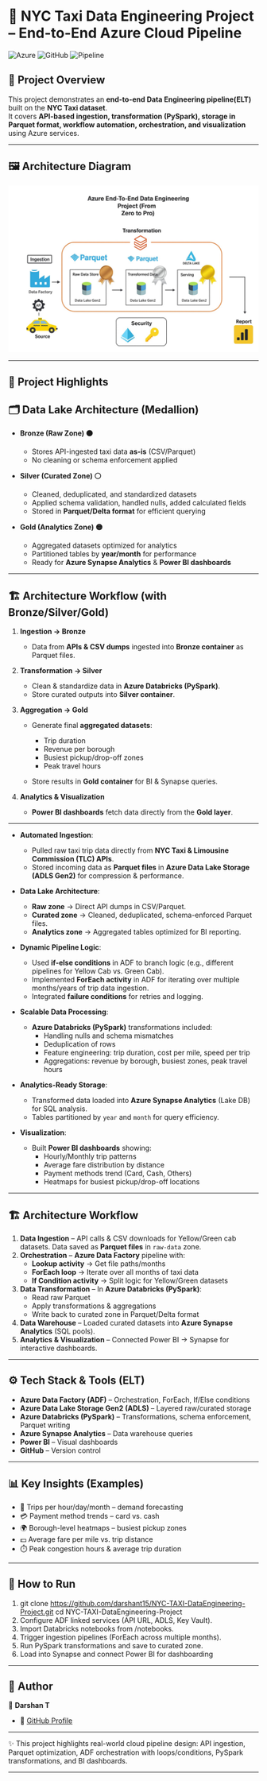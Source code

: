 # 🚖 NYC Taxi Data Engineering Project – End-to-End Azure Cloud Pipeline

![Azure](https://img.shields.io/badge/Platform-Microsoft%20Azure-blue)
![GitHub](https://img.shields.io/badge/Repo-Version--Controlled-lightgrey)
![Pipeline](https://img.shields.io/badge/Data-Pipeline-green)

## 📌 Project Overview

This project demonstrates an **end-to-end Data Engineering pipeline(ELT)** built on the **NYC Taxi dataset**.  
It covers **API-based ingestion, transformation (PySpark), storage in Parquet format, workflow automation, orchestration, and visualization** using Azure services.


---
## 🖼️ Architecture Diagram

![Pipeline Architecture](https://github.com/darshant15/NYC-TAXI-DataEngineering-Project/blob/main/ArchitectureofProject(dataengineer).jpeg)


---

## 🚀 Project Highlights

## 🗂️ Data Lake Architecture (Medallion)

* **Bronze (Raw Zone) 🟤**

  * Stores API-ingested taxi data **as-is** (CSV/Parquet)
  * No cleaning or schema enforcement applied

* **Silver (Curated Zone) ⚪**

  * Cleaned, deduplicated, and standardized datasets
  * Applied schema validation, handled nulls, added calculated fields
  * Stored in **Parquet/Delta format** for efficient querying

* **Gold (Analytics Zone) 🟡**

  * Aggregated datasets optimized for analytics
  * Partitioned tables by **year/month** for performance
  * Ready for **Azure Synapse Analytics** & **Power BI dashboards**

---

## 🏗️ Architecture Workflow (with Bronze/Silver/Gold)

1. **Ingestion → Bronze**

   * Data from **APIs & CSV dumps** ingested into **Bronze container** as Parquet files.

2. **Transformation → Silver**

   * Clean & standardize data in **Azure Databricks (PySpark)**.
   * Store curated outputs into **Silver container**.

3. **Aggregation → Gold**

   * Generate final **aggregated datasets**:

     * Trip duration
     * Revenue per borough
     * Busiest pickup/drop-off zones
     * Peak travel hours
   * Store results in **Gold container** for BI & Synapse queries.

4. **Analytics & Visualization**

   * **Power BI dashboards** fetch data directly from the **Gold layer**.

---
- **Automated Ingestion**:  
  - Pulled raw taxi trip data directly from **NYC Taxi & Limousine Commission (TLC) APIs**.  
  - Stored incoming data as **Parquet files** in **Azure Data Lake Storage (ADLS Gen2)** for compression & performance.  

- **Data Lake Architecture**:  
  - **Raw zone** → Direct API dumps in CSV/Parquet.  
  - **Curated zone** → Cleaned, deduplicated, schema-enforced Parquet files.  
  - **Analytics zone** → Aggregated tables optimized for BI reporting.  

- **Dynamic Pipeline Logic**:  
  - Used **if-else conditions** in ADF to branch logic (e.g., different pipelines for Yellow Cab vs. Green Cab).  
  - Implemented **ForEach activity** in ADF for iterating over multiple months/years of trip data ingestion.  
  - Integrated **failure conditions** for retries and logging.  

- **Scalable Data Processing**:  
  - **Azure Databricks (PySpark)** transformations included:  
    - Handling nulls and schema mismatches  
    - Deduplication of rows  
    - Feature engineering: trip duration, cost per mile, speed per trip  
    - Aggregations: revenue by borough, busiest zones, peak travel hours  

- **Analytics-Ready Storage**:  
  - Transformed data loaded into **Azure Synapse Analytics** (Lake DB) for SQL analysis.  
  - Tables partitioned by `year` and `month` for query efficiency.  

- **Visualization**:  
  - Built **Power BI dashboards** showing:  
    - Hourly/Monthly trip patterns  
    - Average fare distribution by distance  
    - Payment methods trend (Card, Cash, Others)  
    - Heatmaps for busiest pickup/drop-off locations  

---

## 🏗️ Architecture Workflow

1. **Data Ingestion** – API calls & CSV downloads for Yellow/Green cab datasets. Data saved as **Parquet files** in `raw-data` zone.  
2. **Orchestration** – **Azure Data Factory** pipeline with:  
   - **Lookup activity** → Get file paths/months  
   - **ForEach loop** → Iterate over all months of taxi data  
   - **If Condition activity** → Split logic for Yellow/Green datasets  
3. **Data Transformation** – In **Azure Databricks (PySpark)**:  
   - Read raw Parquet  
   - Apply transformations & aggregations  
   - Write back to curated zone in Parquet/Delta format  
4. **Data Warehouse** – Loaded curated datasets into **Azure Synapse Analytics** (SQL pools).  
5. **Analytics & Visualization** – Connected Power BI → Synapse for interactive dashboards.  

---

## ⚙️ Tech Stack & Tools (ELT)

- **Azure Data Factory (ADF)** – Orchestration, ForEach, If/Else conditions  
- **Azure Data Lake Storage Gen2 (ADLS)** – Layered raw/curated storage  
- **Azure Databricks (PySpark)** – Transformations, schema enforcement, Parquet writing  
- **Azure Synapse Analytics** – Data warehouse queries  
- **Power BI** – Visual dashboards  
- **GitHub** – Version control  

---

## 📊 Key Insights (Examples)

- 🚖 Trips per hour/day/month – demand forecasting  
- 💳 Payment method trends – card vs. cash  
- 🌍 Borough-level heatmaps – busiest pickup zones  
- 💵 Average fare per mile vs. trip distance  
- ⏱️ Peak congestion hours & average trip duration  

---

## 🚀 How to Run

1. git clone https://github.com/darshant15/NYC-TAXI-DataEngineering-Project.git
cd NYC-TAXI-DataEngineering-Project
2. Configure ADF linked services (API URL, ADLS, Key Vault).
3. Import Databricks notebooks from /notebooks.
4. Trigger ingestion pipelines (ForEach across multiple months).
5. Run PySpark transformations and save to curated zone.
6. Load into Synapse and connect Power BI for dashboarding

---

## 📌 Author

👤 **Darshan T**

* 🔗 [GitHub Profile](https://github.com/darshant15)

---

✨ This project highlights real-world cloud pipeline design: API ingestion, Parquet optimization, ADF orchestration with loops/conditions, PySpark transformations, and BI dashboards.  

---
